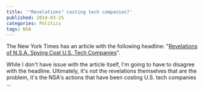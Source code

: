 ```yaml
---
title: '"Revelations" costing tech companies?'
published: 2014-03-25
categories: Politics
tags: NSA
---
```


The New York Times has an article with the following headline:
"<a href="http://www.nytimes.com/2014/03/22/business/fallout-from-snowden-hurting-bottom-line-of-tech-companies.html">Revelations of N.S.A. Spying Cost U.S. Tech Companies</a>".

While I don't have issue with the article itself,
I'm going to have to disagree with the headline.
Ultimately, it's not the revelations themselves that are the problem,
it's the NSA's actions that have been costing U.S. tech companies ...
